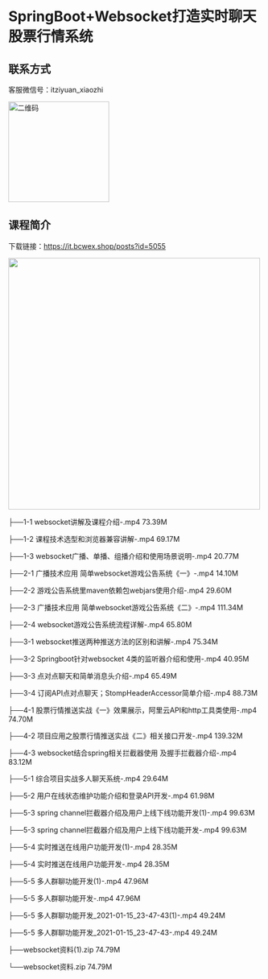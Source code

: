 # SpringBoot+Websocket打造实时聊天股票行情系统

## 联系方式

客服微信号：itziyuan_xiaozhi

<img src="https://ziyuanyun.oss-cn-guangzhou.aliyuncs.com/common/20240614073449/666b82192834a.jpg" width="200" height="200" alt="二维码">

## 课程简介

下载链接：https://it.bcwex.shop/posts?id=5055

<img src="https://ziyuanyun.oss-cn-guangzhou.aliyuncs.com/yun/20241201155333/674c15fd4a185.jpg" width="500" alt="">

  

 ├──1-1 websocket讲解及课程介绍-.mp4 73.39M

 ├──1-2 课程技术选型和浏览器兼容讲解-.mp4 69.17M

 ├──1-3 websocket广播、单播、组播介绍和使用场景说明-.mp4 20.77M

 ├──2-1 广播技术应用 简单websocket游戏公告系统《一》-.mp4 14.10M

 ├──2-2 游戏公告系统里maven依赖包webjars使用介绍-.mp4 29.60M

 ├──2-3 广播技术应用 简单websocket游戏公告系统《二》-.mp4 111.34M

 ├──2-4 websocket游戏公告系统流程详解-.mp4 65.80M

 ├──3-1 websocket推送两种推送方法的区别和讲解-.mp4 75.34M

 ├──3-2 Springboot针对websocket 4类的监听器介绍和使用-.mp4 40.95M

 ├──3-3 点对点聊天和简单消息头介绍-.mp4 65.49M

 ├──3-4 订阅API点对点聊天；StompHeaderAccessor简单介绍-.mp4 88.73M

 ├──4-1 股票行情推送实战《一》效果展示，阿里云API和http工具类使用-.mp4 74.70M

 ├──4-2 项目应用之股票行情推送实战《二》相关接口开发-.mp4 139.32M

 ├──4-3 websocket结合spring相关拦截器使用 及握手拦截器介绍-.mp4 83.12M

 ├──5-1 综合项目实战多人聊天系统-.mp4 29.64M

 ├──5-2 用户在线状态维护功能介绍和登录API开发-.mp4 61.98M

 ├──5-3 spring channel拦截器介绍及用户上线下线功能开发(1)-.mp4 99.63M

 ├──5-3 spring channel拦截器介绍及用户上线下线功能开发-.mp4 99.63M

 ├──5-4 实时推送在线用户功能开发(1)-.mp4 28.35M

 ├──5-4 实时推送在线用户功能开发-.mp4 28.35M

 ├──5-5 多人群聊功能开发(1)-.mp4 47.96M

 ├──5-5 多人群聊功能开发-.mp4 47.96M

 ├──5-5 多人群聊功能开发_2021-01-15_23-47-43(1)-.mp4 49.24M

 ├──5-5 多人群聊功能开发_2021-01-15_23-47-43-.mp4 49.24M

 ├──websocket资料(1).zip 74.79M

 └──websocket资料.zip 74.79M

  